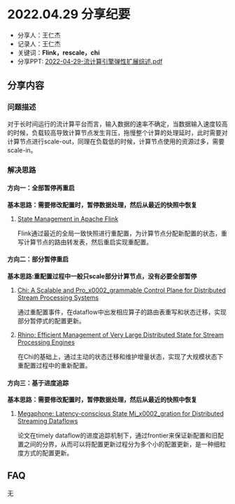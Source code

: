 # 2022.04.29 分享纪要

- 分享人：王仁杰
- 记录人：王仁杰
- 关键词：**Flink，rescale，chi**
- 分享PPT: [2022-04-29-流计算引擎弹性扩展综述.pdf](./slides/2022-04-29-流计算引擎弹性扩展综述.pdf) 

## 分享内容

### 问题描述

对于长时间运行的流计算平台而言，输入数据的速率不确定，当数据输入速度较高的时候，负载较高导致计算节点发生背压，拖慢整个计算的处理延时，此时需要对计算节点进行scale-out，同理在负载低的时候，计算节点使用的资源过多，需要scale-in。

### 解决思路

#### 方向一：全部暂停再重启

**基本思路：需要修改配置时，暂停数据处理，然后从最近的快照中恢复**

1. [State Management in Apache Flink](https://dl.acm.org/doi/10.14778/3137765.3137777)

   Flink通过最近的全局一致快照进行重配置，为计算节点分配新配置的状态，重写计算节点的路由转发表，然后重启实现重配置。

#### 方向二：部分暂停重启

**基本思路:重配置过程中一般只scale部分计算节点，没有必要全部暂停**

1. [Chi: A Scalable and Pro_x0002_grammable Control Plane for Distributed Stream Processing Systems](https://shivaram.org/publications/chi-vldb18.pdf)

   通过重配置事件，在dataflow中出发相应算子的路由表重写和状态迁移，实现部分暂停式的配置更新。

2. [Rhino: Efficient Management of Very Large Distributed State for Stream Processing Engines](https://dl.acm.org/doi/10.1145/3318464.3389723)

   在Chi的基础上，通过主动的状态迁移和维护增量状态，实现了大规模状态下重配置过程中的重新配置。

#### 方向三：基于进度追踪

**基本思路：需要修改配置时，暂停数据处理，然后从最近的快照中恢复**

1. [Megaphone: Latency-conscious State Mi_x0002_gration for Distributed Streaming Dataflows](https://www.research-collection.ethz.ch/handle/20.500.11850/387642)

   论文在timely dataflow的进度追踪机制下，通过frontier来保证新配置和旧配置之间的分界，从而可以将配置更新过程分为多个小的配置更新，是一种细粒度方式的配置更新。

## FAQ

   无

